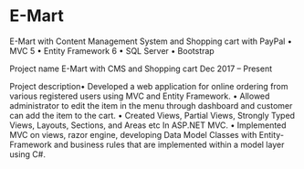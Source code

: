# E-Mart
E-Mart with Content Management System and Shopping cart with PayPal
• MVC 5 
• Entity Framework 6 
• SQL Server 
• Bootstrap 

Project name E-Mart with CMS and Shopping cart
Dec 2017 – Present

Project description• Developed a web application for online ordering from various registered users using MVC and Entity Framework.
• Allowed administrator to edit the item in the menu through dashboard and customer can add the item to the cart.
• Created Views, Partial Views, Strongly Typed Views, Layouts, Sections, and Areas etc In ASP.NET MVC.
• Implemented MVC on views, razor engine, developing Data Model Classes with Entity-Framework and business rules that are implemented within a model layer using C#.
